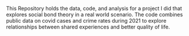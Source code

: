 This Repository holds the data, code, and analysis for a project I did that explores social bond theory in a real world scenario. The code combines public data on covid cases and crime rates during 2021 to explore relationships between shared experiences and better quality of life.

